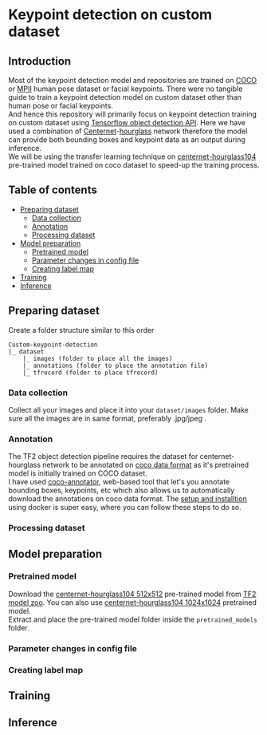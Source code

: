 # Keypoint detection on custom dataset

## Introduction

Most of the keypoint detection model and repositories are trained on [COCO](https://cocodataset.org/#keypoints-2020) or [MPII](http://human-pose.mpi-inf.mpg.de/#overview) human pose dataset or facial keypoints. There were no tangible guide to train a keypoint detection model on custom dataset other than human pose or facial keypoints.  
And hence this repository will primarily focus on keypoint detection training on custom dataset using [Tensorflow object detection API](https://github.com/tensorflow/models/tree/master/research/object_detection). Here we have used a combination of [Centernet](https://arxiv.org/abs/1904.07850)-[hourglass](https://arxiv.org/abs/1603.06937) network therefore the model can provide both bounding boxes and keypoint data as an output during inference.  
We will be using the transfer learning technique on [centernet-hourglass104](http://download.tensorflow.org/models/object_detection/tf2/20200711/centernet_hg104_512x512_kpts_coco17_tpu-32.tar.gz) pre-trained model trained on coco dataset to speed-up the training process. 

## Table of contents

- [Preparing dataset](#preparing-dataset)
  - [Data collection](#data-collection)
  - [Annotation](#annotation)
  - [Processing dataset](#processing-dataset)
- [Model preparation](#model-preparation)
  - [Pretrained model](#pretrained-model)
  - [Parameter changes in config file](#parameter-changes-in-config-file)
  - [Creating label map](#creating-label-map)
- [Training](#training)
- [Inference](#inference)


## Preparing dataset

Create a folder structure similar to this order  
```
Custom-keypoint-detection
|_ dataset
    |_ images (folder to place all the images)
    |_ annotations (folder to place the annotation file)
    |_ tfrecord (folder to place tfrecord)
```


### Data collection

Collect all your images and place it into your ```dataset/images``` folder. Make sure all the images are in same format, preferably .jpg/jpeg .

### Annotation

The TF2 object detection pipeline requires the dataset for centernet-hourglass network to be annotated on [coco data format](https://cocodataset.org/#format-data) as it's pretrained model is initially trained on COCO dataset.  
I have used [coco-annotator](https://github.com/jsbroks/coco-annotator), web-based tool that let's you annotate bounding boxes, keypoints, etc which also allows us to automatically download the annotations on coco data format. The [setup and installtion](https://github.com/jsbroks/coco-annotator/wiki/Getting-Started) using docker is super easy, where you can follow these steps to do so.

### Processing dataset

## Model preparation

### Pretrained model

Download the [centernet-hourglass104 512x512](http://download.tensorflow.org/models/object_detection/tf2/20200711/centernet_hg104_512x512_kpts_coco17_tpu-32.tar.gz) pre-trained model from [TF2 model zoo](https://github.com/tensorflow/models/blob/master/research/object_detection/g3doc/tf2_detection_zoo.md). You can also use [centernet-hourglass104 1024x1024](http://download.tensorflow.org/models/object_detection/tf2/20200711/centernet_hg104_1024x1024_kpts_coco17_tpu-32.tar.gz) pretrained model.  
Extract and place the pre-trained model folder inside the ```pretrained_models``` folder.

### Parameter changes in config file

### Creating label map

## Training

## Inference
